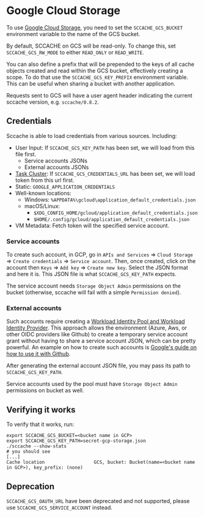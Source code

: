 # Google Cloud Storage

To use [Google Cloud Storage](https://cloud.google.com/storage/), you need to set
the `SCCACHE_GCS_BUCKET` environment variable to the name of the GCS bucket.

By default, SCCACHE on GCS will be read-only. To change this, set `SCCACHE_GCS_RW_MODE`
to either `READ_ONLY` or `READ_WRITE`.

You can also define a prefix that will be prepended to the keys of all cache objects
created and read within the GCS bucket, effectively creating a scope. To do that
use the `SCCACHE_GCS_KEY_PREFIX` environment variable. This can be useful when
sharing a bucket with another application.

Requests sent to GCS will have a user agent header indicating the current sccache version, e.g. `sccache/0.8.2`.

## Credentials

Sccache is able to load credentials from various sources. Including:

- User Input: If `SCCACHE_GCS_KEY_PATH` has been set, we will load from this file
  first.
  - Service accounts JSONs
  - External accounts JSONs
- [Task Cluster](https://taskcluster.net/): If `SCCACHE_GCS_CREDENTIALS_URL` has
  been set, we will load token from this url first.
- Static: `GOOGLE_APPLICATION_CREDENTIALS`
- Well-known locations:
  - Windows: `%APPDATA%\gcloud\application_default_credentials.json`
  - macOS/Linux:
    - `$XDG_CONFIG_HOME/gcloud/application_default_credentials.json`
    - `$HOME/.config/gcloud/application_default_credentials.json`
- VM Metadata: Fetch token will the specified service account.

### Service accounts

To create such account, in GCP, go in `APIs and Services` => `Cloud Storage` =>
`Create credentials` => `Service account`. Then, once created, click on the account
then `Keys` => `Add key` => `Create new key`. Select the JSON format and here it
is. This JSON file is what `SCCACHE_GCS_KEY_PATH` expects.

The service account needs `Storage Object Admin` permissions on the bucket
(otherwise, sccache will fail with a simple `Permission denied`).

### External accounts

Such accounts require creating a [Workload Identity Pool and Workload Identity Provider].
This approach allows the environment (Azure, Aws, or other OIDC providers like Github)
to create a temporary service account grant without having to share a service account
JSON, which can be pretty powerful. An example on how to create such accounts is
[Google's guide on how to use it with Github].

After generating the external account JSON file, you may pass its path to `SCCACHE_GCS_KEY_PATH`.

Service accounts used by the pool must have `Storage Object Admin` permissions on
bucket as well.

## Verifying it works

To verify that it works, run:

```
export SCCACHE_GCS_BUCKET=<bucket name in GCP>
export SCCACHE_GCS_KEY_PATH=secret-gcp-storage.json
./sccache --show-stats
# you should see
[...]
Cache location                  GCS, bucket: Bucket(name=<bucket name in GCP>), key_prefix: (none)
```

## Deprecation

`SCCACHE_GCS_OAUTH_URL` have been deprecated and not supported, please use `SCCACHE_GCS_SERVICE_ACCOUNT` instead.

[Workload Identity Pool and Workload Identity Provider]: https://cloud.google.com/iam/docs/manage-workload-identity-pools-providers
[Google's guide on how to use it with Github]: https://cloud.google.com/blog/products/identity-security/enabling-keyless-authentication-from-github-actions
